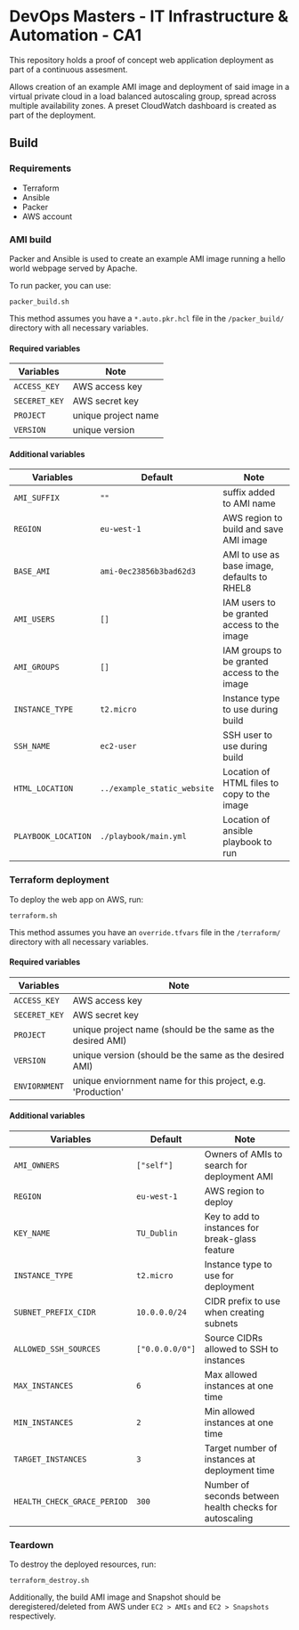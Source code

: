 # DevOps Masters - IT Infrastructure &amp; Automation - CA1

This repository holds a proof of concept web application deployment as part of a continuous assesment.

Allows creation of an example AMI image and deployment of said image in a virtual private cloud in a load balanced autoscaling group, spread across multiple availability zones. A preset CloudWatch dashboard is created as part of the deployment.

## Build

### Requirements

- Terraform
- Ansible
- Packer
- AWS account

### AMI build

Packer and Ansible is used to create an example AMI image running a hello world webpage served by Apache.

To run packer, you can use:
```shell
packer_build.sh
```
This method assumes you have a `*.auto.pkr.hcl` file in the `/packer_build/` directory with all necessary variables.

#### Required variables
| Variables | Note |
|---|---|
| `ACCESS_KEY` | AWS access key |
| `SECERET_KEY` | AWS secret key |
| `PROJECT` | unique project name |
| `VERSION` | unique version |

#### Additional variables

| Variables | Default | Note |
|---|---|---|
| `AMI_SUFFIX` | `""` | suffix added to AMI name |
| `REGION` | `eu-west-1` | AWS region to build and save AMI image |
| `BASE_AMI` | `ami-0ec23856b3bad62d3` | AMI to use as base image, defaults to RHEL8 |
| `AMI_USERS` | `[]` | IAM users to be granted access to the image |
| `AMI_GROUPS` | `[]` | IAM groups to be granted access to the image |
| `INSTANCE_TYPE` | `t2.micro` | Instance type to use during build |
| `SSH_NAME` | `ec2-user` | SSH user to use during build |
| `HTML_LOCATION` | `../example_static_website` | Location of HTML files to copy to the image |
| `PLAYBOOK_LOCATION` | `./playbook/main.yml` | Location of ansible playbook to run |


### Terraform deployment

To deploy the web app on AWS, run:
```shell
terraform.sh
```
This method assumes you have an `override.tfvars` file in the `/terraform/` directory with all necessary variables.

#### Required variables
| Variables | Note |
|---|---|
| `ACCESS_KEY` | AWS access key |
| `SECERET_KEY` | AWS secret key |
| `PROJECT` | unique project name (should be the same as the desired AMI) |
| `VERSION` | unique version (should be the same as the desired AMI) |
| `ENVIORNMENT` | unique enviornment name for this project, e.g. 'Production' |

#### Additional variables

| Variables | Default | Note |
|---|---|---|
| `AMI_OWNERS` | `["self"]` | Owners of AMIs to search for deployment AMI |
| `REGION` | `eu-west-1` | AWS region to deploy |
| `KEY_NAME` | `TU_Dublin` | Key to add to instances for break-glass feature |
| `INSTANCE_TYPE` | `t2.micro` | Instance type to use for deployment |
| `SUBNET_PREFIX_CIDR` | `10.0.0.0/24` | CIDR prefix to use when creating subnets |
| `ALLOWED_SSH_SOURCES` | `["0.0.0.0/0"]` | Source CIDRs allowed to SSH to instances |
| `MAX_INSTANCES` | `6` | Max allowed instances at one time |
| `MIN_INSTANCES` | `2` | Min allowed instances at one time |
| `TARGET_INSTANCES` | `3` | Target number of instances at deployment time |
| `HEALTH_CHECK_GRACE_PERIOD` | `300` | Number of seconds between health checks for autoscaling |

### Teardown

To destroy the deployed resources, run:
```shell
terraform_destroy.sh
```

Additionally, the build AMI image and Snapshot should be deregistered/deleted from AWS under `EC2 > AMIs` and `EC2 > Snapshots` respectively.